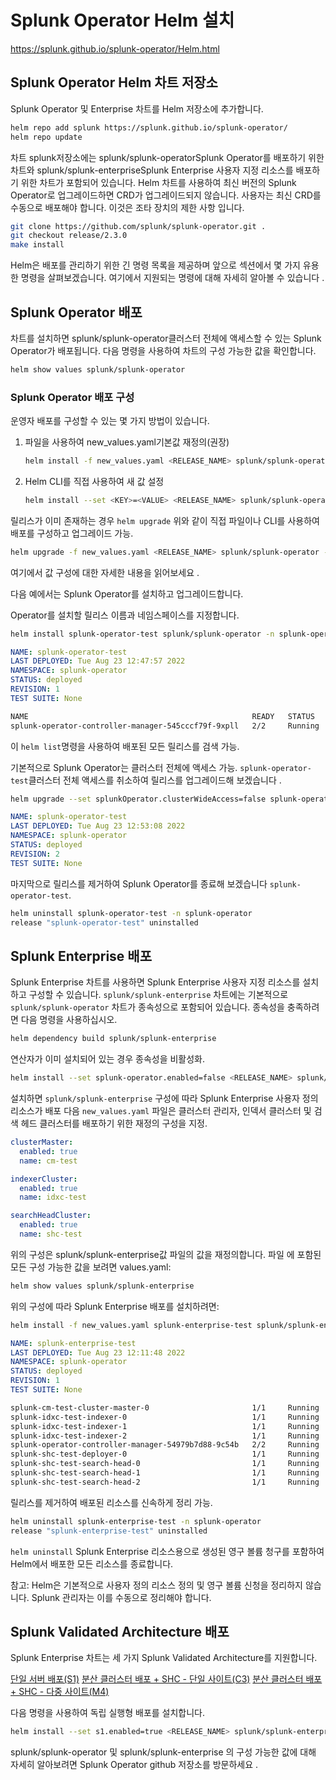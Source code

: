 # Splunk Operator Helm 설치

<https://splunk.github.io/splunk-operator/Helm.html>

## Splunk Operator Helm 차트 저장소

Splunk Operator 및 Enterprise 차트를 Helm 저장소에 추가합니다.

```bash
helm repo add splunk https://splunk.github.io/splunk-operator/
helm repo update
```

차트 splunk저장소에는 splunk/splunk-operatorSplunk Operator를 배포하기 위한 차트와 splunk/splunk-enterpriseSplunk Enterprise 사용자 지정 리소스를 배포하기 위한 차트가 포함되어 있습니다.
Helm 차트를 사용하여 최신 버전의 Splunk Operator로 업그레이드하면 CRD가 업그레이드되지 않습니다. 사용자는 최신 CRD를 수동으로 배포해야 합니다. 이것은 조타 장치의 제한 사항 입니다.

```bash
git clone https://github.com/splunk/splunk-operator.git .
git checkout release/2.3.0
make install
```

Helm은 배포를 관리하기 위한 긴 명령 목록을 제공하며 앞으로 섹션에서 몇 가지 유용한 명령을 살펴보겠습니다. 여기에서 지원되는 명령에 대해 자세히 알아볼 수 있습니다 .

## Splunk Operator 배포

차트를 설치하면 splunk/splunk-operator클러스터 전체에 액세스할 수 있는 Splunk Operator가 배포됩니다. 다음 명령을 사용하여 차트의 구성 가능한 값을 확인합니다.

```bash
helm show values splunk/splunk-operator
```

### Splunk Operator 배포 구성

운영자 배포를 구성할 수 있는 몇 가지 방법이 있습니다.

1. 파일을 사용하여 new_values.yaml기본값 재정의(권장)

    ```bash
    helm install -f new_values.yaml <RELEASE_NAME> splunk/splunk-operator -n <RELEASE_NAMESPACE>
    ```

2. Helm CLI를 직접 사용하여 새 값 설정

    ```bash
    helm install --set <KEY>=<VALUE> <RELEASE_NAME> splunk/splunk-operator -n <RELEASE_NAMESPACE>
    ```

릴리스가 이미 존재하는 경우 `helm upgrade` 위와 같이 직접 파일이나 CLI를 사용하여 배포를 구성하고 업그레이드 가능.

```bash
helm upgrade -f new_values.yaml <RELEASE_NAME> splunk/splunk-operator -n <RELEASE_NAMESPACE>
```

여기에서 값 구성에 대한 자세한 내용을 읽어보세요 .

다음 예에서는 Splunk Operator를 설치하고 업그레이드합니다.

Operator를 설치할 릴리스 이름과 네임스페이스를 지정합니다.

```bash
helm install splunk-operator-test splunk/splunk-operator -n splunk-operator
```

```yaml
NAME: splunk-operator-test
LAST DEPLOYED: Tue Aug 23 12:47:57 2022
NAMESPACE: splunk-operator
STATUS: deployed
REVISION: 1
TEST SUITE: None
```

```bash
NAME                                                  READY   STATUS    RESTARTS   AGE
splunk-operator-controller-manager-545cccf79f-9xpll   2/2     Running   0          2m14s
```

이 `helm list`명령을 사용하여 배포된 모든 릴리스를 검색 가능.

기본적으로 Splunk Operator는 클러스터 전체에 액세스 가능. `splunk-operator-test`클러스터 전체 액세스를 취소하여 릴리스를 업그레이드해 보겠습니다 .

```bash
helm upgrade --set splunkOperator.clusterWideAccess=false splunk-operator-test splunk/splunk-operator -n splunk-operator
```

```yaml
NAME: splunk-operator-test
LAST DEPLOYED: Tue Aug 23 12:53:08 2022
NAMESPACE: splunk-operator
STATUS: deployed
REVISION: 2
TEST SUITE: None
```

마지막으로 릴리스를 제거하여 Splunk Operator를 종료해 보겠습니다 `splunk-operator-test`.

```bash
helm uninstall splunk-operator-test -n splunk-operator
release "splunk-operator-test" uninstalled
```

## Splunk Enterprise 배포

Splunk Enterprise 차트를 사용하면 Splunk Enterprise 사용자 지정 리소스를 설치하고 구성할 수 있습니다. `splunk/splunk-enterprise` 차트에는 기본적으로 `splunk/splunk-operator` 차트가 종속성으로 포함되어 있습니다. 종속성을 충족하려면 다음 명령을 사용하십시오.

```bash
helm dependency build splunk/splunk-enterprise
```

연산자가 이미 설치되어 있는 경우 종속성을 비활성화.

```bash
helm install --set splunk-operator.enabled=false <RELEASE_NAME> splunk/splunk-enterprise -n <RELEASE_NAMESPACE>
```

설치하면 `splunk/splunk-enterprise` 구성에 따라 Splunk Enterprise 사용자 정의 리소스가 배포
다음 `new_values.yaml` 파일은 클러스터 관리자, 인덱서 클러스터 및 검색 헤드 클러스터를 배포하기 위한 재정의 구성을 지정.

```yaml
clusterMaster:
  enabled: true
  name: cm-test

indexerCluster:
  enabled: true
  name: idxc-test

searchHeadCluster:
  enabled: true
  name: shc-test
```

위의 구성은 splunk/splunk-enterprise값 파일의 값을 재정의합니다. 파일 에 포함된 모든 구성 가능한 값을 보려면 values.yaml:

```bash
helm show values splunk/splunk-enterprise
```

위의 구성에 따라 Splunk Enterprise 배포를 설치하려면:

```bash
helm install -f new_values.yaml splunk-enterprise-test splunk/splunk-enterprise -n splunk-operator
```

```yaml
NAME: splunk-enterprise-test
LAST DEPLOYED: Tue Aug 23 12:11:48 2022
NAMESPACE: splunk-operator
STATUS: deployed
REVISION: 1
TEST SUITE: None
```

```bash
splunk-cm-test-cluster-master-0                       1/1     Running   0               11m
splunk-idxc-test-indexer-0                            1/1     Running   0               5m49s
splunk-idxc-test-indexer-1                            1/1     Running   0               5m49s
splunk-idxc-test-indexer-2                            1/1     Running   0               5m49s
splunk-operator-controller-manager-54979b7d88-9c54b   2/2     Running   0               11m
splunk-shc-test-deployer-0                            1/1     Running   0               11m
splunk-shc-test-search-head-0                         1/1     Running   0               11m
splunk-shc-test-search-head-1                         1/1     Running   0               11m
splunk-shc-test-search-head-2                         1/1     Running   0               11m
```

릴리스를 제거하여 배포된 리소스를 신속하게 정리 가능.

```bash
helm uninstall splunk-enterprise-test -n splunk-operator
release "splunk-enterprise-test" uninstalled
```

`helm uninstall` Splunk Enterprise 리소스용으로 생성된 영구 볼륨 청구를 포함하여 Helm에서 배포한 모든 리소스를 종료합니다.

참고: Helm은 기본적으로 사용자 정의 리소스 정의 및 영구 볼륨 신청을 정리하지 않습니다. Splunk 관리자는 이를 수동으로 정리해야 합니다.

## Splunk Validated Architecture 배포

Splunk Enterprise 차트는 세 가지 Splunk Validated Architecture를 지원합니다.

[단일 서버 배포(S1)](https://www.splunk.com/pdfs/technical-briefs/splunk-validated-architectures.pdf#page=9)
[분산 클러스터 배포 + SHC - 단일 사이트(C3)](https://www.splunk.com/pdfs/technical-briefs/splunk-validated-architectures.pdf#page=14)
[분산 클러스터 배포 + SHC - 다중 사이트(M4)](https://www.splunk.com/pdfs/technical-briefs/splunk-validated-architectures.pdf#page=20)

다음 명령을 사용하여 독립 실행형 배포를 설치합니다.

```bash
helm install --set s1.enabled=true <RELEASE_NAME> splunk/splunk-enterprise -n <RELEASE_NAMESPACE>
```

splunk/splunk-operator 및 splunk/splunk-enterprise 의 구성 가능한 값에 대해 자세히 알아보려면 Splunk Operator github 저장소를 방문하세요 .

